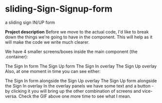 # sliding-Sign-Signup-form
a sliding sign IN/UP form


**Project description**
Before we move to the actual code, I'd like to break down the things we're going to have in the component. This will help as it will make the code we write much clearer.

We have 4 smaller screens/boxes inside the main component (the .container):

The Sign In form
The Sign Up form
The Sign In overlay
The Sign Up overlay
Also, at one moment in time you can see either:

The Sign In form alongside the Sign Up overlay
The Sign Up form alongside the Sign In overlay
In the overlay panels we have some text and a button - by clicking it you will bring up the other combination of screens and vice-versa. Check the GIF above one more time to see what I mean.

